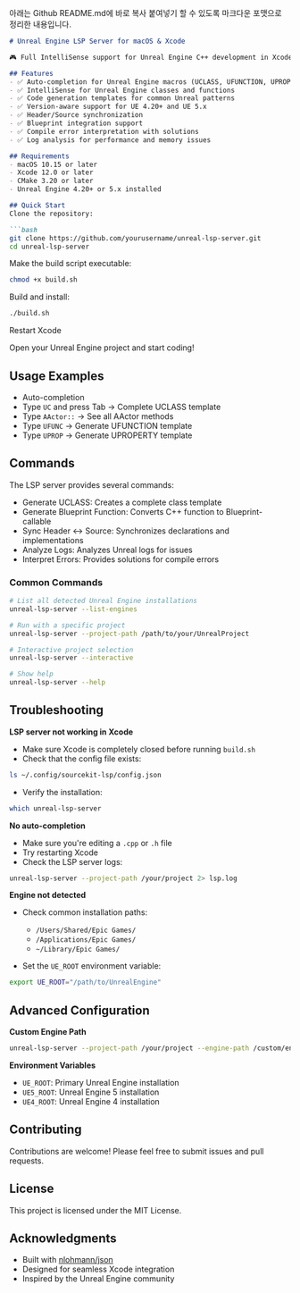 아래는 Github README.md에 바로 복사 붙여넣기 할 수 있도록 마크다운 포맷으로 정리한 내용입니다.

````markdown
# Unreal Engine LSP Server for macOS & Xcode

🎮 Full IntelliSense support for Unreal Engine C++ development in Xcode

## Features
- ✅ Auto-completion for Unreal Engine macros (UCLASS, UFUNCTION, UPROPERTY, etc.)
- ✅ IntelliSense for Unreal Engine classes and functions
- ✅ Code generation templates for common Unreal patterns
- ✅ Version-aware support for UE 4.20+ and UE 5.x
- ✅ Header/Source synchronization
- ✅ Blueprint integration support
- ✅ Compile error interpretation with solutions
- ✅ Log analysis for performance and memory issues

## Requirements
- macOS 10.15 or later
- Xcode 12.0 or later
- CMake 3.20 or later
- Unreal Engine 4.20+ or 5.x installed

## Quick Start
Clone the repository:

```bash
git clone https://github.com/yourusername/unreal-lsp-server.git
cd unreal-lsp-server
````

Make the build script executable:

```bash
chmod +x build.sh
```

Build and install:

```bash
./build.sh
```

Restart Xcode

Open your Unreal Engine project and start coding!

## Usage Examples

* Auto-completion
* Type `UC` and press Tab → Complete UCLASS template
* Type `AActor::` → See all AActor methods
* Type `UFUNC` → Generate UFUNCTION template
* Type `UPROP` → Generate UPROPERTY template

## Commands

The LSP server provides several commands:

* Generate UCLASS: Creates a complete class template
* Generate Blueprint Function: Converts C++ function to Blueprint-callable
* Sync Header ↔ Source: Synchronizes declarations and implementations
* Analyze Logs: Analyzes Unreal logs for issues
* Interpret Errors: Provides solutions for compile errors

### Common Commands

```bash
# List all detected Unreal Engine installations
unreal-lsp-server --list-engines

# Run with a specific project
unreal-lsp-server --project-path /path/to/your/UnrealProject

# Interactive project selection
unreal-lsp-server --interactive

# Show help
unreal-lsp-server --help
```

## Troubleshooting

**LSP server not working in Xcode**

* Make sure Xcode is completely closed before running `build.sh`
* Check that the config file exists:

```bash
ls ~/.config/sourcekit-lsp/config.json
```

* Verify the installation:

```bash
which unreal-lsp-server
```

**No auto-completion**

* Make sure you're editing a `.cpp` or `.h` file
* Try restarting Xcode
* Check the LSP server logs:

```bash
unreal-lsp-server --project-path /your/project 2> lsp.log
```

**Engine not detected**

* Check common installation paths:

  * `/Users/Shared/Epic Games/`
  * `/Applications/Epic Games/`
  * `~/Library/Epic Games/`
* Set the `UE_ROOT` environment variable:

```bash
export UE_ROOT="/path/to/UnrealEngine"
```

## Advanced Configuration

**Custom Engine Path**

```bash
unreal-lsp-server --project-path /your/project --engine-path /custom/engine/path
```

**Environment Variables**

* `UE_ROOT`: Primary Unreal Engine installation
* `UE5_ROOT`: Unreal Engine 5 installation
* `UE4_ROOT`: Unreal Engine 4 installation

## Contributing

Contributions are welcome! Please feel free to submit issues and pull requests.

## License

This project is licensed under the MIT License.

## Acknowledgments

* Built with [nlohmann/json](https://github.com/nlohmann/json)
* Designed for seamless Xcode integration
* Inspired by the Unreal Engine community

